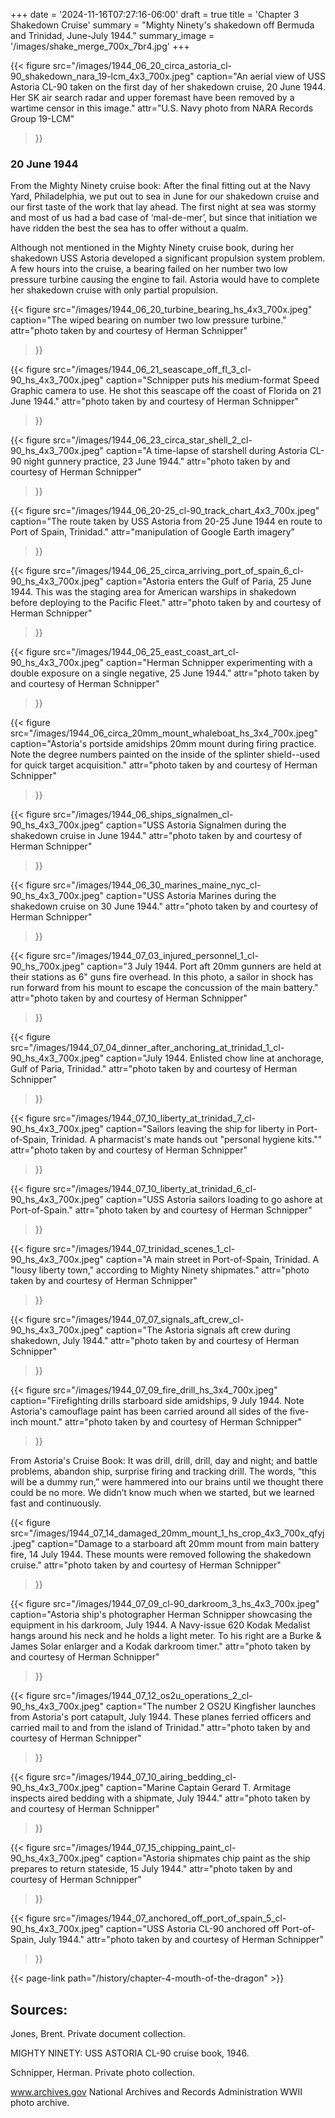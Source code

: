+++
date = '2024-11-16T07:27:16-06:00'
draft = true
title = 'Chapter 3 Shakedown Cruise'
summary = "Mighty Ninety's shakedown off Bermuda and Trinidad, June-July 1944."
summary_image = '/images/shake_merge_700x_7br4.jpg'
+++

{{< figure src="/images/1944_06_20_circa_astoria_cl-90_shakedown_nara_19-lcm_4x3_700x.jpeg" 
           caption="An aerial view of USS Astoria CL-90 taken on the first day of her shakedown cruise, 20 June 1944. Her SK air search radar and upper foremast have been removed by a wartime censor in this image." 
           attr="U.S. Navy photo from NARA Records Group 19-LCM"
>}}

### 20 June 1944
From the Mighty Ninety cruise book:
After the final fitting out at the Navy Yard, Philadelphia, we put out to sea in June for our shakedown cruise and our first taste of the work that lay ahead. The first night at sea was stormy and most of us had a bad case of ‘mal-de-mer’, but since that initiation we have ridden the best the sea has to offer without a qualm.

Although not mentioned in the Mighty Ninety cruise book, during her shakedown USS Astoria developed a significant propulsion system problem. A few hours into the cruise, a bearing failed on her number two low pressure turbine causing the engine to fail. Astoria would have to complete her shakedown cruise with only partial propulsion.

{{< figure src="/images/1944_06_20_turbine_bearing_hs_4x3_700x.jpeg" 
           caption="The wiped bearing on number two low pressure turbine." 
           attr="photo taken by and courtesy of Herman Schnipper"
>}}

{{< figure src="/images/1944_06_21_seascape_off_fl_3_cl-90_hs_4x3_700x.jpeg" 
           caption="Schnipper puts his medium-format Speed Graphic camera to use. He shot this seascape off the coast of Florida on 21 June 1944." 
           attr="photo taken by and courtesy of Herman Schnipper"
>}}

{{< figure src="/images/1944_06_23_circa_star_shell_2_cl-90_hs_4x3_700x.jpeg" 
           caption="A time-lapse of starshell during Astoria CL-90 night gunnery practice, 23 June 1944." 
           attr="photo taken by and courtesy of Herman Schnipper"
>}}

{{< figure src="/images/1944_06_20-25_cl-90_track_chart_4x3_700x.jpeg" 
           caption="The route taken by USS Astoria from 20-25 June 1944 en route to Port of Spain, Trinidad." 
           attr="manipulation of Google Earth imagery"
>}}

{{< figure src="/images/1944_06_25_circa_arriving_port_of_spain_6_cl-90_hs_4x3_700x.jpeg" 
           caption="Astoria enters the Gulf of Paria, 25 June 1944. This was the staging area for American warships in shakedown before deploying to the Pacific Fleet." 
           attr="photo taken by and courtesy of Herman Schnipper"
>}}

{{< figure src="/images/1944_06_25_east_coast_art_cl-90_hs_4x3_700x.jpeg" 
           caption="Herman Schnipper experimenting with a double exposure on a single negative, 25 June 1944." 
           attr="photo taken by and courtesy of Herman Schnipper"
>}}

{{< figure src="/images/1944_06_circa_20mm_mount_whaleboat_hs_3x4_700x.jpeg" 
           caption="Astoria's portside amidships 20mm mount during firing practice. Note the degree numbers painted on the inside of the splinter shield--used for quick target acquisition." 
           attr="photo taken by and courtesy of Herman Schnipper"
>}}

{{< figure src="/images/1944_06_ships_signalmen_cl-90_hs_4x3_700x.jpeg" 
           caption="USS Astoria Signalmen during the shakedown cruise in June 1944." 
           attr="photo taken by and courtesy of Herman Schnipper"
>}}

{{< figure src="/images/1944_06_30_marines_maine_nyc_cl-90_hs_4x3_700x.jpeg" 
           caption="USS Astoria Marines during the shakedown cruise on 30 June 1944." 
           attr="photo taken by and courtesy of Herman Schnipper"
>}}

{{< figure src="/images/1944_07_03_injured_personnel_1_cl-90_hs_700x.jpeg" 
           caption="3 July 1944. Port aft 20mm gunners are held at their stations as 6\" guns fire overhead. In this photo, a sailor in shock has run forward from his mount to escape the concussion of the main battery." 
           attr="photo taken by and courtesy of Herman Schnipper"
>}}

{{< figure src="/images/1944_07_04_dinner_after_anchoring_at_trinidad_1_cl-90_hs_4x3_700x.jpeg" 
           caption="July 1944. Enlisted chow line at anchorage, Gulf of Paria, Trinidad." 
           attr="photo taken by and courtesy of Herman Schnipper"
>}}

{{< figure src="/images/1944_07_10_liberty_at_trinidad_7_cl-90_hs_4x3_700x.jpeg" 
           caption="Sailors leaving the ship for liberty in Port-of-Spain, Trinidad. A pharmacist's mate hands out \"personal hygiene kits.\"" 
           attr="photo taken by and courtesy of Herman Schnipper"
>}}

{{< figure src="/images/1944_07_10_liberty_at_trinidad_6_cl-90_hs_4x3_700x.jpeg" 
           caption="USS Astoria sailors loading to go ashore at Port-of-Spain." 
           attr="photo taken by and courtesy of Herman Schnipper"
>}}

{{< figure src="/images/1944_07_trinidad_scenes_1_cl-90_hs_4x3_700x.jpeg" 
           caption="A main street in Port-of-Spain, Trinidad. A \"lousy liberty town,\" according to Mighty Ninety shipmates." 
           attr="photo taken by and courtesy of Herman Schnipper"
>}}

{{< figure src="/images/1944_07_07_signals_aft_crew_cl-90_hs_4x3_700x.jpeg" 
           caption="The Astoria signals aft crew during shakedown, July 1944." 
           attr="photo taken by and courtesy of Herman Schnipper"
>}}

{{< figure src="/images/1944_07_09_fire_drill_hs_3x4_700x.jpeg" 
           caption="Firefighting drills starboard side amidships, 9 July 1944. Note Astoria's camouflage paint has been carried around all sides of the five-inch mount." 
           attr="photo taken by and courtesy of Herman Schnipper"
>}}

From Astoria's Cruise Book:
It was drill, drill, drill, day and night; and battle problems, abandon ship, surprise firing and tracking drill. The words, “this will be a dummy run,” were hammered into our brains until we thought there could be no more. We didn’t know much when we started, but we learned fast and continuously.

{{< figure src="/images/1944_07_14_damaged_20mm_mount_1_hs_crop_4x3_700x_qfyj.jpeg" 
           caption="Damage to a starboard aft 20mm mount from main battery fire, 14 July 1944. These mounts were removed following the shakedown cruise." 
           attr="photo taken by and courtesy of Herman Schnipper"
>}}

{{< figure src="/images/1944_07_09_cl-90_darkroom_3_hs_4x3_700x.jpeg" 
           caption="Astoria ship's photographer Herman Schnipper showcasing the equipment in his darkroom, July 1944. A Navy-issue 620 Kodak Medalist hangs around his neck and he holds a light meter. To his right are a Burke & James Solar enlarger and a Kodak darkroom timer." 
           attr="photo taken by and courtesy of Herman Schnipper"
>}}

{{< figure src="/images/1944_07_12_os2u_operations_2_cl-90_hs_4x3_700x.jpeg" 
           caption="The number 2 OS2U Kingfisher launches from Astoria's port catapult, July 1944. These planes ferried officers and carried mail to and from the island of Trinidad." 
           attr="photo taken by and courtesy of Herman Schnipper"
>}}

{{< figure src="/images/1944_07_10_airing_bedding_cl-90_hs_4x3_700x.jpeg" 
           caption="Marine Captain Gerard T. Armitage inspects aired bedding with a shipmate, July 1944." 
           attr="photo taken by and courtesy of Herman Schnipper"
>}}

{{< figure src="/images/1944_07_15_chipping_paint_cl-90_hs_4x3_700x.jpeg" 
           caption="Astoria shipmates chip paint as the ship prepares to return stateside, 15 July 1944." 
           attr="photo taken by and courtesy of Herman Schnipper"
>}}

{{< figure src="/images/1944_07_anchored_off_port_of_spain_5_cl-90_hs_4x3_700x.jpeg" 
           caption="USS Astoria CL-90 anchored off Port-of-Spain, July 1944." 
           attr="photo taken by and courtesy of Herman Schnipper"
>}}

{{< page-link path="/history/chapter-4-mouth-of-the-dragon" >}}

## Sources:

Jones, Brent.  Private document collection.

MIGHTY NINETY: USS ASTORIA CL-90 cruise book, 1946.

Schnipper, Herman.  Private photo collection.

www.archives.gov National Archives and Records Administration WWII photo archive.